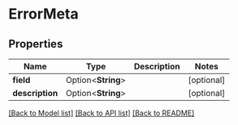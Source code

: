 # ErrorMeta

## Properties

Name | Type | Description | Notes
------------ | ------------- | ------------- | -------------
**field** | Option<**String**> |  | [optional]
**description** | Option<**String**> |  | [optional]

[[Back to Model list]](../README.md#documentation-for-models) [[Back to API list]](../README.md#documentation-for-api-endpoints) [[Back to README]](../README.md)


